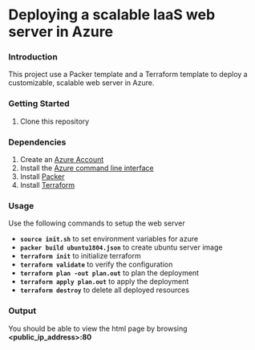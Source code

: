 # Deploying a scalable IaaS web server in Azure

### Introduction
This project use a Packer template and a Terraform template to deploy a customizable, scalable web server in Azure.

### Getting Started
1. Clone this repository

### Dependencies
1. Create an [Azure Account](https://portal.azure.com) 
2. Install the [Azure command line interface](https://docs.microsoft.com/en-us/cli/azure/install-azure-cli?view=azure-cli-latest)
3. Install [Packer](https://www.packer.io/downloads)
4. Install [Terraform](https://www.terraform.io/downloads.html)

### Usage
Use the following commands to setup the web server

* **`source init.sh`** to set environment variables for azure
* **`packer build ubuntu1804.json`** to create ubuntu server image
* **`terraform init`** to initialize terraform
* **`terraform validate`** to verify the configuration
* **`terraform plan -out plan.out`** to plan the deployment
* **`terraform apply plan.out`** to apply the deployment
* **`terraform destroy`** to delete all deployed resources

### Output
You should be able to view the html page by browsing **<public_ip_address>:80**

